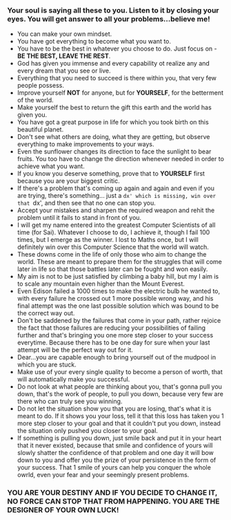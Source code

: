 ### Your soul is saying all these to you. Listen to it by closing your eyes. You will get answer to all your problems...believe me!

* You can make your own mindset. 
* You have got everything to become what you want to.
* You have to be the best in whatever you choose to do. Just focus on - **BE THE BEST, LEAVE THE REST**.
* God has given you immense and every capability ot realize any and every dream that you see or live.
* Everything that you need to succeed is there within you, that very few people possess.
* Improve yourself **NOT** for anyone, but for **YOURSELF**, for the betterment of the world.
* Make yourself the best to return the gift this earth and the world has given you.
* You have got a great purpose in life for which you took birth on this beautiful planet.
* Don't see what others are doing, what they are getting, but observe everything to make improvements to your ways.
* Even the sunflower changes its direction to face the sunlight to bear fruits. You too have to change the direction whenever needed in order to achieve what you want.
* If you know you deserve something, prove that to **YOURSELF** first because you are your biggest critic.
* If there's a problem that's coming up again and again and even if you are trying, there's something... just a `dx' which is missing, win over that `dx', and then see that no one can stop you.
* Accept your mistakes and sharpen the required weapon and rehit the problem until it fails to stand in front of you.
* I will get my name entered into the greatest Computer Scientists of all time (for Sai). Whatever I choose to do, I achieve it, though I fail 100 times, but I emerge as the winner. I lost to Maths once, but I will definitely win over this Computer Science that the world will watch.
* These downs come in the life of only those who aim to change the world. These are meant to prepare them for the struggles that will come later in life so that those battles later can be fought and won easily.
* My aim is not to be just satisfied by climbing a baby hill, but my I aim is to scale any mountain even higher than the Mount Everest.
* Even Edison failed a 1000 times to make the electric bulb he wanted to, with every failure he crossed out 1 more possible wrong way, and his final attempt was the one last possible solution which was bound to be the correct way out.
* Don't be saddened by the failures that come in your path, rather rejoice the fact that those failures are reducing your possibilities of failing further and that's bringing you one more step closer to your success everytime. Because there has to  be one day for sure when your last attempt will be the perfect way out for it.
* Dear...you are capable enough to bring yourself out of the mudpool in which you are stuck.
* Make use of your every single quality to become a person of worth, that will automatically make you successful.
* Do not look at what people are thinking about you, that's gonna pull you down, that's the work of people, to pull you down, because very few are there who can truly see you winning.
* Do not let the situation show you that you are losing, that's what it is meant to do. If it shows you your loss, tell it that this loss has taken you 1 more step closer to your goal and that it couldn't put you down, instead the situation only pushed you closer to your goal.
* If something is pulling you down, just smile back and put it in your heart that it never existed, because that smile and confidence of yours will slowly shatter the confidence of that problem and one day it will bow down to you and offer you the prize of your persistence in the form of your success. That 1 smile of yours can help you conquer the whole owrld, even your fear and your seemingly present problems.

### YOU ARE YOUR DESTINY AND IF YOU DECIDE TO CHANGE IT, NO FORCE CAN STOP THAT FROM HAPPENING. YOU ARE THE DESIGNER OF YOUR OWN LUCK!

